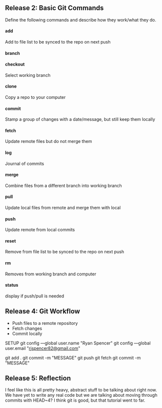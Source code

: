 ## Release 2: Basic Git Commands
Define the following commands and describe how they work/what they do.  


#### add
Add to file list to be synced to the repo on next push

#### branch
<!-- Your defnition here -->

#### checkout
Select working branch

#### clone
Copy a repo to your computer

#### commit
Stamp a group of changes with a date/message, but still keep them locally

#### fetch
Update remote files but do not merge them

#### log
Journal of commits

#### merge
Combine files from a different branch into working branch

#### pull
Update local files from remote and merge them with local

#### push
Update remote from local commits

#### reset
Remove from file list to be synced to the repo on next push

#### rm
Removes from working branch and computer

#### status
display if push/pull is needed

## Release 4: Git Workflow

- Push files to a remote repository
- Fetch changes
- Commit locally

SETUP
git config —global user.name "Ryan Spencer" 
git config —global user.email "rjspencer82@gmail.com"

git add .
git commit -m "MESSAGE"
git push
git fetch
git commit -m "MESSAGE"


## Release 5: Reflection

I feel like this is all pretty heavy, abstract stuff to be talking about right now.  We have yet to write any real code but we are talking about moving through commits with HEAD~4?  I think git is good, but that tutorial went to far.  